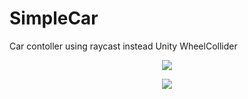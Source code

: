SimpleCar
=========

Car contoller using raycast instead Unity WheelCollider

<p align="center">
  <img src="/SimpleCar_Docs/SimpleCar Demo.gif">
</p>

<p align="center">
  <img src="/SimpleCar_Docs/SimpleCarDemo Big.gif">
</p>